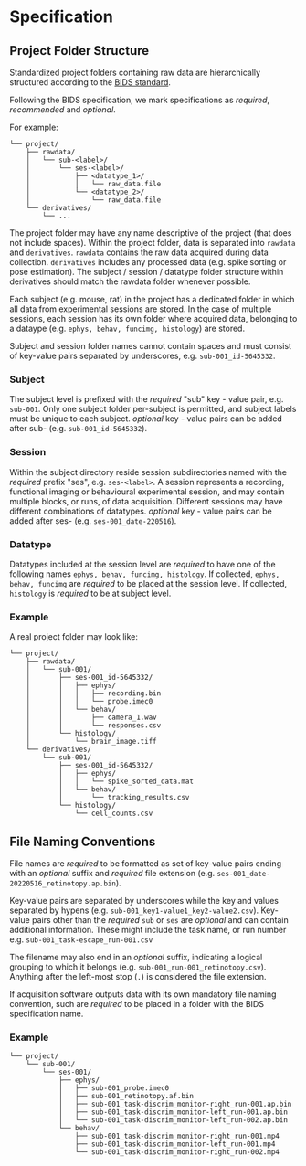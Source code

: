 # Specification

## Project Folder Structure 

Standardized project folders containing raw data are hierarchically structured according to the 
[BIDS standard](https://bids-specification.readthedocs.io/en/stable/02-common-principles.html). 

Following the BIDS specification, we mark specifications as *required*, *recommended* and *optional*.

For example:

```
└── project/
    ├── rawdata/
    │   └── sub-<label>/
    │       └── ses-<label>/
    │           ├── <datatype_1>/
    │           │   └── raw_data.file
    │           └── <datatype_2>/
    │               └── raw_data.file  
    └── derivatives/
        └── ...
```

The project folder may have any name descriptive of the project (that does not include spaces). Within the 
project folder, data is separated into `rawdata` and `derivatives`. `rawdata` contains the raw
data acquired during data collection. `derivatives` includes any processed data (e.g. spike sorting or pose estimation). 
The subject / session / datatype folder structure within derivatives should
match the rawdata folder whenever possible.

Each subject (e.g. mouse, rat) in the project has a dedicated folder in which all data from 
experimental sessions are stored.
In the case of multiple sessions, each session has its own folder where acquired data, belonging to
a dataype (e.g. `ephys, behav, funcimg, histology`) are stored.

Subject and session folder names cannot contain spaces and must consist of key-value pairs separated
by underscores, e.g. `sub-001_id-5645332`. 

### Subject
The subject level is prefixed with the *required* "sub" key - value pair, e.g. `sub-001`. Only one subject
folder per-subject is permitted, and subject labels must be unique to each subject. *optional* key - value pairs 
can be added after sub-<label> (e.g. `sub-001_id-5645332`).

### Session
Within the subject directory reside session subdirectories named with the *required* prefix "ses", e.g. `ses-<label>`. A session represents a recording, 
functional imaging or behavioural experimental session, and may contain multiple blocks, or runs, of data acquisition.
Different sessions may have different combinations of datatypes. *optional* key - value pairs can be added after ses-<label>
(e.g. `ses-001_date-220516`).

### Datatype
Datatypes included at the session level are *required* to have one of the following names `ephys, behav, funcimg, histology`.
If collected, `ephys, behav, funcimg` are *required* to be placed at the session level. 
If collected, `histology` is *required* to be at subject level. 

### Example
A real project folder may look like: 
```
└── project/
    ├── rawdata/
    │   └── sub-001/
    │       ├── ses-001_id-5645332/
    │       │   ├── ephys/
    │       │   │   ├── recording.bin
    │       │   │   └── probe.imec0
    │       │   └── behav/
    │       │       ├── camera_1.wav 
    │       │       └── responses.csv 
    │       └── histology/
    │           └── brain_image.tiff
    └── derivatives/
        └── sub-001/
            ├── ses-001_id-5645332/
            │   ├── ephys/
            │   │   └── spike_sorted_data.mat
            │   └── behav/
            │       └── tracking_results.csv
            └── histology/
                └── cell_counts.csv
```

## File Naming Conventions

File names are *required* to be formatted as set of key-value pairs ending with an *optional* suffix and *required* file extension (e.g. `ses-001_date-20220516_retinotopy.ap.bin`). 

Key-value pairs are separated by underscores while the key and values 
separated by hypens (e.g. `sub-001_key1-value1_key2-value2.csv`). Key-value pairs other than the *required* `sub` or `ses` are *optional* and can contain 
additional information. These might include the task name, or run number e.g. `sub-001_task-escape_run-001.csv`

The filename may also end in an *optional* suffix, indicating a logical grouping to which it belongs (e.g. `sub-001_run-001_retinotopy.csv`). 
Anything after the left-most stop (`.`) is considered the file extension. 

If acquisition software outputs data with its own mandatory file naming convention, such are *required* 
to be placed in a folder with the BIDS specification name.

### Example
```
└── project/
    └── sub-001/
        └── ses-001/
            ├── ephys/
            │   ├── sub-001_probe.imec0
            │   ├── sub-001_retinotopy.af.bin
            │   ├── sub-001_task-discrim_monitor-right_run-001.ap.bin
            │   ├── sub-001_task-discrim_monitor-left_run-001.ap.bin
            │   └── sub-001_task-discrim_monitor-left_run-002.ap.bin
            └── behav/
                ├── sub-001_task-discrim_monitor-right_run-001.mp4
                ├── sub-001_task-discrim_monitor-left_run-001.mp4
                └── sub-001_task-discrim_monitor-right_run-002.mp4
```

